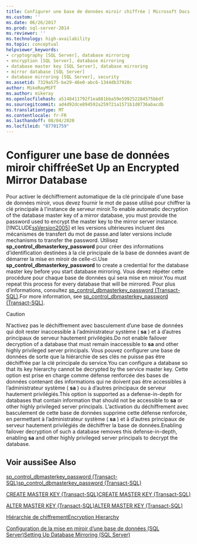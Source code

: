 ```yaml
---
title: Configurer une base de données miroir chiffrée | Microsoft Docs
ms.custom: ''
ms.date: 06/26/2017
ms.prod: sql-server-2014
ms.reviewer: ''
ms.technology: high-availability
ms.topic: conceptual
helpviewer_keywords:
- cryptography [SQL Server], database mirroring
- encryption [SQL Server], database mirroring
- database master key [SQL Server], database mirroring
- mirror database [SQL Server]
- database mirroring [SQL Server], security
ms.assetid: 7329a575-be29-46e0-abc6-1344db37920c
author: MikeRayMSFT
ms.author: mikeray
ms.openlocfilehash: a5148411792f1ea881bba59e599252284575bbdf
ms.sourcegitcommit: ad4d92dce894592a259721a1571b1d8736abacdb
ms.translationtype: MT
ms.contentlocale: fr-FR
ms.lasthandoff: 08/04/2020
ms.locfileid: "87701759"
---
```

# <a name="set-up-an-encrypted-mirror-database"></a><span data-ttu-id="17f67-102">Configurer une base de données miroir chiffrée</span><span class="sxs-lookup"><span data-stu-id="17f67-102">Set Up an Encrypted Mirror Database</span></span>

<span data-ttu-id="17f67-103">Pour activer le déchiffrement automatique de la clé principale d'une base de données miroir, vous devez fournir le mot de passe utilisé pour chiffrer la clé principale à l'instance de serveur miroir.</span><span class="sxs-lookup"><span data-stu-id="17f67-103">To enable automatic decryption of the database master key of a mirror database, you must provide the password used to encrypt the master key to the mirror server instance.</span></span> [!INCLUDE[ssVersion2005](../../includes/ssversion2005-md.md)] <span data-ttu-id="17f67-104">et les versions ultérieures incluent des mécanismes de transfert du mot de passe.</span><span class="sxs-lookup"><span data-stu-id="17f67-104">and later versions include mechanisms to transfer the password.</span></span> <span data-ttu-id="17f67-105">Utilisez **sp_control_dbmasterkey_password** pour créer des informations d’identification destinées à la clé principale de la base de données avant de démarrer la mise en miroir de celle-ci.</span><span class="sxs-lookup"><span data-stu-id="17f67-105">Use **sp_control_dbmasterkey_password** to create a credential for the database master key before you start database mirroring.</span></span> <span data-ttu-id="17f67-106">Vous devez répéter cette procédure pour chaque base de données qui sera mise en miroir.</span><span class="sxs-lookup"><span data-stu-id="17f67-106">You must repeat this process for every database that will be mirrored.</span></span> <span data-ttu-id="17f67-107">Pour plus d’informations, consultez [sp_control_dbmasterkey_password &#40;Transact-SQL&#41;](/sql/relational-databases/system-stored-procedures/sp-control-dbmasterkey-password-transact-sql).</span><span class="sxs-lookup"><span data-stu-id="17f67-107">For more information, see [sp_control_dbmasterkey_password &#40;Transact-SQL&#41;](/sql/relational-databases/system-stored-procedures/sp-control-dbmasterkey-password-transact-sql).</span></span>
  
> [!CAUTION]  
>  <span data-ttu-id="17f67-108">N’activez pas le déchiffrement avec basculement d’une base de données qui doit rester inaccessible à l’administrateur système ( **sa** ) et à d’autres principaux de serveur hautement privilégiés.</span><span class="sxs-lookup"><span data-stu-id="17f67-108">Do not enable failover decryption of a database that must remain inaccessible to **sa** and other highly privileged server principals.</span></span> <span data-ttu-id="17f67-109">Vous pouvez configurer une base de données de sorte que la hiérarchie de ses clés ne puisse pas être déchiffrée par la clé principale du service.</span><span class="sxs-lookup"><span data-stu-id="17f67-109">You can configure a database so that its key hierarchy cannot be decrypted by the service master key.</span></span> <span data-ttu-id="17f67-110">Cette option est prise en charge comme défense renforcée des bases de données contenant des informations qui ne doivent pas être accessibles à l’administrateur système ( **sa** ) ou à d’autres principaux de serveur hautement privilégiés.</span><span class="sxs-lookup"><span data-stu-id="17f67-110">This option is supported as a defense-in-depth for databases that contain information that should not be accessible to **sa** or other highly privileged server principals.</span></span> <span data-ttu-id="17f67-111">L’activation du déchiffrement avec basculement de cette base de données supprime cette défense renforcée, en permettant à l’administrateur système ( **sa** ) et à d’autres principaux de serveur hautement privilégiés de déchiffrer la base de données.</span><span class="sxs-lookup"><span data-stu-id="17f67-111">Enabling failover decryption of such a database removes this defense-in-depth, enabling **sa** and other highly privileged server principals to decrypt the database.</span></span>  


<!-- Note: We cannot append '?view=sql-server-2016' to these, even tho in theory we might want to. -->

## <a name="see-also"></a><span data-ttu-id="17f67-112">Voir aussi</span><span class="sxs-lookup"><span data-stu-id="17f67-112">See Also</span></span>

[<span data-ttu-id="17f67-113">sp_control_dbmasterkey_password &#40;Transact-SQL&#41;</span><span class="sxs-lookup"><span data-stu-id="17f67-113">sp_control_dbmasterkey_password &#40;Transact-SQL&#41;</span></span>](/sql/relational-databases/system-stored-procedures/sp-control-dbmasterkey-password-transact-sql)

[<span data-ttu-id="17f67-114">CREATE MASTER KEY &#40;Transact-SQL&#41;</span><span class="sxs-lookup"><span data-stu-id="17f67-114">CREATE MASTER KEY &#40;Transact-SQL&#41;</span></span>](/sql/t-sql/statements/create-master-key-transact-sql)

[<span data-ttu-id="17f67-115">ALTER MASTER KEY &#40;Transact-SQL&#41;</span><span class="sxs-lookup"><span data-stu-id="17f67-115">ALTER MASTER KEY &#40;Transact-SQL&#41;</span></span>](/sql/t-sql/statements/alter-master-key-transact-sql)

[<span data-ttu-id="17f67-116">Hiérarchie de chiffrement</span><span class="sxs-lookup"><span data-stu-id="17f67-116">Encryption Hierarchy</span></span>](../../relational-databases/security/encryption/encryption-hierarchy.md)

[<span data-ttu-id="17f67-117">Configuration de la mise en miroir d’une base de données &#40;SQL Server&#41;</span><span class="sxs-lookup"><span data-stu-id="17f67-117">Setting Up Database Mirroring &#40;SQL Server&#41;</span></span>](database-mirroring-sql-server.md)

